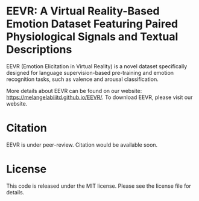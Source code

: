 # EEVR: A Virtual Reality-Based Emotion Dataset Featuring Paired Physiological Signals and Textual Descriptions

EEVR (Emotion Elicitation in Virtual Reality) is a novel dataset specifically designed for language supervision-based pre-training and emotion recognition tasks, such as valence and arousal classification. 

More details about EEVR can be found on our website: https://melangelabiiitd.github.io/EEVR/.
To download EEVR, please visit our website.

# Citation

EEVR is under peer-review. Citation would be available soon.

# License

This code is released under the MIT license. Please see the license file for details.
